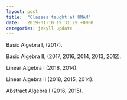```yaml
---
layout: post
title:  "Classes taught at UNAM"
date:   2019-01-10 19:31:29 +0900
categories: jekyll update
---
```



Basic Algebra I, (2017).

Basic Algebra II, (2017, 2016, 2014, 2013, 2012).

Linear Algebra I (2018, 2014).

Linear Algebra II (2018, 2015, 2014).

Abstract Algebra I (2016, 2015).
